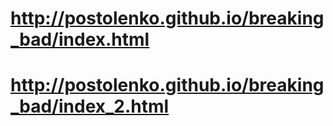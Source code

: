 # http://postolenko.github.io/breaking_bad/index.html
# http://postolenko.github.io/breaking_bad/index_2.html